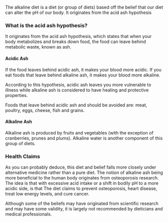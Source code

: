 The alkaline diet is a diet (or group of diets) based off the belief that our diet can alter the pH of our body. It originates from the acid ash hypothesis 
### What is the acid ash hypothesis? 
It originates from the acid ash hypothesis, which states that when your body metabolizes and breaks down food, the food can leave behind metabolic waste, known as ash. 
#### Acidic Ash
If the food leaves behind acidic ash, it makes your blood more acidic. If you eat foods that leave behind alkaline ash, it makes your blood more alkaline. 

According to this hypothesis, acidic ash leaves you more vulnerable to illness while alkaline ash is considered to have healing and protective properties. 

Foods that leave behind acidic ash and should be avoided are: meat, poultry, eggs, cheese, fish and grains. 
#### Alkaline Ash 
Alkaline ash is produced by fruits and vegetables (with the exception of cranberries, prunes and plums). 
Alkaline water is another component of this group of diets. 
### Health Claims
As you can probably deduce, this diet and belief falls more closely under alternative medicine rather than a pure diet. 
The notion of alkaline ash being more beneficial to the human body originates from osteoporosis research. The idea is that with excessive acid intake or a shift in bodily pH to a more acidic side, is that 
The diet claims to prevent osteoporosis, heart disease, treat low energy levels, and cure cancer. 

Although some of the beliefs may have originated from scientific research and may have some validity, it is largely not recommended by dieticians and medical professionals.